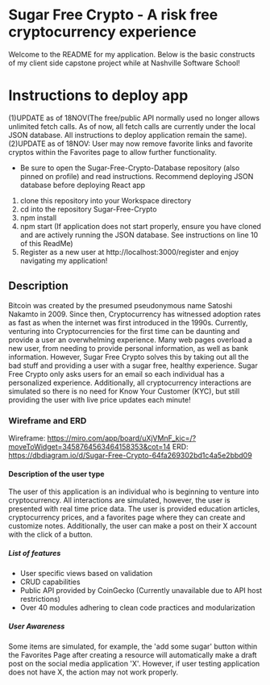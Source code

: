 # Sugar Free Crypto - A risk free cryptocurrency experience

Welcome to the README for my application. Below is the basic constructs of my client side capstone project while at Nashville Software School!

# Instructions to deploy app

(1)UPDATE as of 18NOV(The free/public API normally used no longer allows unlimited fetch calls. As of now, all fetch calls are currently under the local JSON database. All instructions to deploy application remain the same).
(2)UPDATE as of 18NOV: User may now remove favorite links and favorite cryptos within the Favorites page to allow further functionality.

- Be sure to open the Sugar-Free-Crypto-Database repository (also pinned on profile) and read instructions. Recommend deploying JSON database before deploying React app

1. clone this repository into your Workspace directory
2. cd into the repository Sugar-Free-Crypto
3. npm install
4. npm start (If application does not start properly, ensure you have cloned and are actively running the JSON database. See instructions on line 10 of this ReadMe)
5. Register as a new user at http://localhost:3000/register and enjoy navigating my application!

## Description

Bitcoin was created by the presumed pseudonymous name Satoshi Nakamto in 2009. Since then, Cryptocurrency has witnessed adoption rates as fast as when the internet was first introduced in the 1990s. Currently, venturing into Cryptocurrencies for the first time can be daunting and provide a user an overwhelming experience. Many web pages overload a new user, from needing to provide personal information, as well as bank information. However, Sugar Free Crypto solves this by taking out all the bad stuff and providing a user with a sugar free, healthy experience. Sugar Free Crypto only asks users for an email so each individual has a personalized experience. Additionally, all cryptocurrency interactions are simulated so there is no need for Know Your Customer (KYC), but still providing the user with live price updates each minute!

### Wireframe and ERD

Wireframe: https://miro.com/app/board/uXjVMnF_kic=/?moveToWidget=3458764563464158353&cot=14
ERD: https://dbdiagram.io/d/Sugar-Free-Crypto-64fa269302bd1c4a5e2bbd09

#### Description of the user type

The user of this application is an individual who is beginning to venture into cryptocurrency. All interactions are simulated, however, the user is presented with real time price data. The user is provided education articles, cryptocurrency prices, and a favorites page where they can create and customize notes. Additionally, the user can make a post on their X account with the click of a button.

##### List of features

- User specific views based on validation
- CRUD capabilities
- Public API provided by CoinGecko (Currently unavailable due to API host restrictions)
- Over 40 modules adhering to clean code practices and modularization

##### User Awareness

Some items are simulated, for example, the 'add some sugar' button within the Favorites Page after creating a resource will automatically make a draft post on the social media application 'X'. However, if user testing application does not have X, the action may not work properly.
